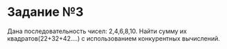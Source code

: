 # Задание №3

Дана последовательность чисел: 2,4,6,8,10.
Найти сумму их квадратов(22+32+42….) с использованием конкурентных вычислений.